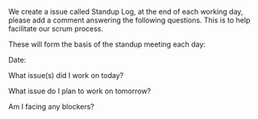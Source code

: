 We create a issue called Standup Log, at the end of each working day, please add a comment answering the following questions. 
This is to help facilitate our scrum process.

These will form the basis of the standup meeting each day:

Date:

What issue(s) did I work on today?

What issue do I plan to work on tomorrow?

Am I facing any blockers?
